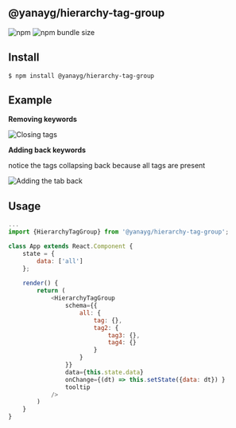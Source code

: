 ## @yanayg/hierarchy-tag-group
![npm](https://img.shields.io/npm/v/@yanayg/hierarchy-tag-group.svg)
![npm bundle size](https://img.shields.io/bundlephobia/min/@yanayg/hierarchy-tag-group.svg)

## Install

```
$ npm install @yanayg/hierarchy-tag-group
```

## Example

**Removing keywords**

![Closing tags](https://i.gyazo.com/9451e66a33b8b2ef5e7147b59a274b8e.gif)

**Adding back keywords**

notice the tags collapsing back because all tags are present

![Adding the tab back](https://i.gyazo.com/99a7a9df88cdd2a4f9307cd94256dde8.gif)

## Usage

```js
...
import {HierarchyTagGroup} from '@yanayg/hierarchy-tag-group';

class App extends React.Component {
    state = {
        data: ['all']
    };
    
    render() {
        return (
            <HierarchyTagGroup
                schema={{
                    all: { 
                        tag: {},
                        tag2: {
                            tag3: {},
                            tag4: {}
                        }
                    }
                }}
                data={this.state.data}
                onChange={(dt) => this.setState({data: dt}) }
                tooltip
            />
        )
    }
}
```